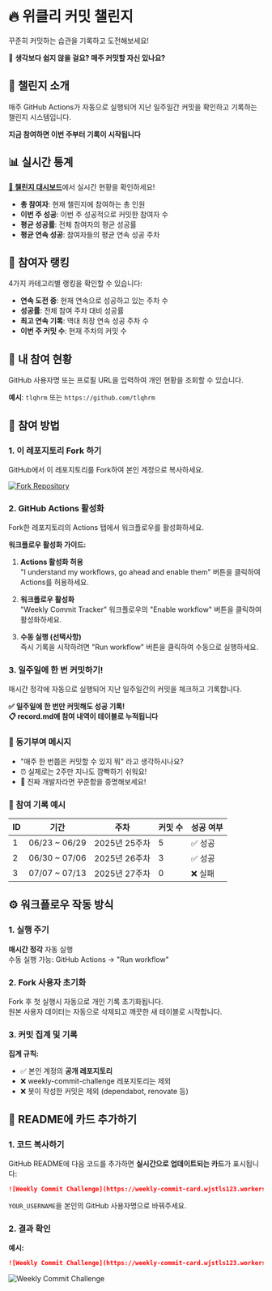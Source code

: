 # 🔥 위클리 커밋 챌린지

꾸준히 커밋하는 습관을 기록하고 도전해보세요!

🤔 **생각보다 쉽지 않을 걸요? 매주 커밋할 자신 있나요?**

## 🎯 챌린지 소개

매주 GitHub Actions가 자동으로 실행되어 지난 일주일간 커밋을 확인하고 기록하는 챌린지 시스템입니다.

**지금 참여하면 이번 주부터 기록이 시작됩니다**

## 📊 실시간 통계

[**🔗 챌린지 대시보드**](https://tlqhrm.github.io/weekly-commit-challenge/)에서 실시간 현황을 확인하세요!

- **총 참여자**: 현재 챌린지에 참여하는 총 인원
- **이번 주 성공**: 이번 주 성공적으로 커밋한 참여자 수
- **평균 성공률**: 전체 참여자의 평균 성공률
- **평균 연속 성공**: 참여자들의 평균 연속 성공 주차

## 🏅 참여자 랭킹

4가지 카테고리별 랭킹을 확인할 수 있습니다:

- **연속 도전 중**: 현재 연속으로 성공하고 있는 주차 수
- **성공률**: 전체 참여 주차 대비 성공률
- **최고 연속 기록**: 역대 최장 연속 성공 주차 수
- **이번 주 커밋 수**: 현재 주차의 커밋 수

## 👤 내 참여 현황

GitHub 사용자명 또는 프로필 URL을 입력하여 개인 현황을 조회할 수 있습니다.

**예시**: `tlqhrm` 또는 `https://github.com/tlqhrm`

## 📝 참여 방법

### 1. 이 레포지토리 Fork 하기

GitHub에서 이 레포지토리를 Fork하여 본인 계정으로 복사하세요.

[![Fork Repository](https://img.shields.io/badge/Fork-Repository-brightgreen?style=for-the-badge&logo=github)](https://github.com/tlqhrm/weekly-commit-challenge/fork)

### 2. GitHub Actions 활성화

Fork한 레포지토리의 Actions 탭에서 워크플로우를 활성화하세요.

**워크플로우 활성화 가이드:**

1. **Actions 활성화 허용**  
   "I understand my workflows, go ahead and enable them" 버튼을 클릭하여 Actions를 허용하세요.

2. **워크플로우 활성화**  
   "Weekly Commit Tracker" 워크플로우의 "Enable workflow" 버튼을 클릭하여 활성화하세요.

3. **수동 실행 (선택사항)**  
   즉시 기록을 시작하려면 "Run workflow" 버튼을 클릭하여 수동으로 실행하세요.

### 3. 일주일에 한 번 커밋하기!

매시간 정각에 자동으로 실행되어 지난 일주일간의 커밋을 체크하고 기록합니다.

**✅ 일주일에 한 번만 커밋해도 성공 기록!**  
**📋 record.md에 참여 내역이 테이블로 누적됩니다**

### 💪 동기부여 메시지

- "매주 한 번쯤은 커밋할 수 있지 뭐" 라고 생각하시나요?
- ⏰ 실제로는 2주만 지나도 깜빡하기 쉬워요!
- 🎯 진짜 개발자라면 꾸준함을 증명해보세요!

### 📝 참여 기록 예시

| ID | 기간 | 주차 | 커밋 수 | 성공 여부 |
|---|---|---|---|---|
| 1 | 06/23 ~ 06/29 | 2025년 25주차 | 5 | ✅ 성공 |
| 2 | 06/30 ~ 07/06 | 2025년 26주차 | 3 | ✅ 성공 |
| 3 | 07/07 ~ 07/13 | 2025년 27주차 | 0 | ❌ 실패 |

## ⚙️ 워크플로우 작동 방식

### 1. 실행 주기
**매시간 정각** 자동 실행  
수동 실행 가능: GitHub Actions → "Run workflow"

### 2. Fork 사용자 초기화
Fork 후 첫 실행시 자동으로 개인 기록 초기화됩니다.  
원본 사용자 데이터는 자동으로 삭제되고 깨끗한 새 테이블로 시작합니다.

### 3. 커밋 집계 및 기록

**집계 규칙:**
- ✅ 본인 계정의 **공개 레포지토리**
- ❌ weekly-commit-challenge 레포지토리는 제외
- ❌ 봇이 작성한 커밋은 제외 (dependabot, renovate 등)

## 🎨 README에 카드 추가하기

### 1. 코드 복사하기

GitHub README에 다음 코드를 추가하면 **실시간으로 업데이트되는 카드**가 표시됩니다:

```markdown
![Weekly Commit Challenge](https://weekly-commit-card.wjstls123.workers.dev/?username=YOUR_USERNAME)
```

`YOUR_USERNAME`을 본인의 GitHub 사용자명으로 바꿔주세요.

### 2. 결과 확인

**예시:**
```markdown
![Weekly Commit Challenge](https://weekly-commit-card.wjstls123.workers.dev/?username=tlqhrm)
```

![Weekly Commit Challenge](https://weekly-commit-card.wjstls123.workers.dev/?username=tlqhrm)
